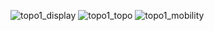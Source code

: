 ![topo1_display](http://ww2.sinaimg.cn/mw690/005P8kzmjw9f4ygrf16a4j30j90f7gvf.jpg)
![topo1_topo](http://ww3.sinaimg.cn/mw690/005P8kzmjw9f4ygrgjo8zj30ci0483yl.jpg)
![topo1_mobility](http://ww4.sinaimg.cn/mw690/005P8kzmjw9f4ygreb4pgj30j406f0us.jpg)